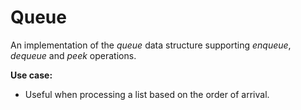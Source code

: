 # Queue
An implementation of the *queue* data structure supporting *enqueue*, *dequeue* and *peek* operations.

**Use case:**
- Useful when processing a list based on the order of arrival.

